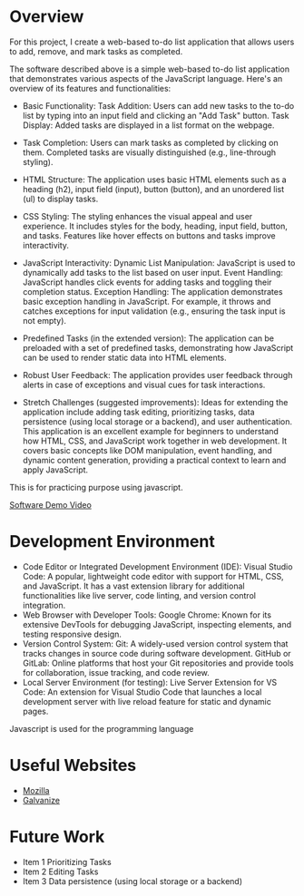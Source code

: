 # Overview

For this project, I create a web-based to-do list application that allows users to add, remove, and mark tasks as completed.

The software described above is a simple web-based to-do list application that demonstrates various aspects of the JavaScript language. Here's an overview of its features and functionalities:

* Basic Functionality:
Task Addition: Users can add new tasks to the to-do list by typing into an input field and clicking an "Add Task" button.
Task Display: Added tasks are displayed in a list format on the webpage.

* Task Completion: Users can mark tasks as completed by clicking on them. Completed tasks are visually distinguished (e.g., line-through styling).

* HTML Structure:
The application uses basic HTML elements such as a heading (h2), input field (input), button (button), and an unordered list (ul) to display tasks.

* CSS Styling:
The styling enhances the visual appeal and user experience. It includes styles for the body, heading, input field, button, and tasks. Features like hover effects on buttons and tasks improve interactivity.

* JavaScript Interactivity:
Dynamic List Manipulation: JavaScript is used to dynamically add tasks to the list based on user input.
Event Handling: JavaScript handles click events for adding tasks and toggling their completion status.
Exception Handling: The application demonstrates basic exception handling in JavaScript. For example, it throws and catches exceptions for input validation (e.g., ensuring the task input is not empty).

* Predefined Tasks (in the extended version):
The application can be preloaded with a set of predefined tasks, demonstrating how JavaScript can be used to render static data into HTML elements.

* Robust User Feedback:
The application provides user feedback through alerts in case of exceptions and visual cues for task interactions.

* Stretch Challenges (suggested improvements):
Ideas for extending the application include adding task editing, prioritizing tasks, data persistence (using local storage or a backend), and user authentication.
This application is an excellent example for beginners to understand how HTML, CSS, and JavaScript work together in web development. It covers basic concepts like DOM manipulation, event handling, and dynamic content generation, providing a practical context to learn and apply JavaScript.

This is for practicing purpose using javascript.

[Software Demo Video](https://youtu.be/f3Rj5vnbUh4)

# Development Environment

* Code Editor or Integrated Development Environment (IDE):
Visual Studio Code: A popular, lightweight code editor with support for HTML, CSS, and JavaScript. It has a vast extension library for additional functionalities like live server, code linting, and version control integration.
* Web Browser with Developer Tools:
Google Chrome: Known for its extensive DevTools for debugging JavaScript, inspecting elements, and testing responsive design.
* Version Control System:
Git: A widely-used version control system that tracks changes in source code during software development.
GitHub or GitLab: Online platforms that host your Git repositories and provide tools for collaboration, issue tracking, and code review.
* Local Server Environment (for testing):
Live Server Extension for VS Code: An extension for Visual Studio Code that launches a local development server with live reload feature for static and dynamic pages.

Javascript is used for the programming language

# Useful Websites

- [Mozilla](https://developer.mozilla.org/en-US/docs/Learn/JavaScript/First_steps/What_is_JavaScript)
- [Galvanize](https://www.galvanize.com/blog/what-is-javascript-used-for/)

# Future Work

* Item 1
Prioritizing Tasks
* Item 2
Editing Tasks
* Item 3
Data persistence (using local storage or a backend)